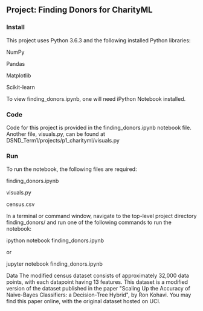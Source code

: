 ## Project: Finding Donors for CharityML

### Install

This project uses Python 3.6.3 and the following installed Python libraries:

NumPy

Pandas

Matplotlib

Scikit-learn


To view finding_donors.ipynb, one will need iPython Notebook installed.

### Code
Code for this project is provided in the finding_donors.ipynb notebook file.
Another file, visuals.py, can be found at 
        DSND_Term1/projects/p1_charityml/visuals.py
      

### Run

To run the notebook, the following files are required:

finding_donors.ipynb

visuals.py

census.csv

In a terminal or command window, navigate to the top-level project directory finding_donors/ and run one of the following commands to run the notebook:

ipython notebook finding_donors.ipynb

or

jupyter notebook finding_donors.ipynb


Data
The modified census dataset consists of approximately 32,000 data points, with each datapoint having 13 features. This dataset is a modified version of the dataset published in the paper "Scaling Up the Accuracy of Naive-Bayes Classifiers: a Decision-Tree Hybrid", by Ron Kohavi. You may find this paper online, with the original dataset hosted on UCI.
